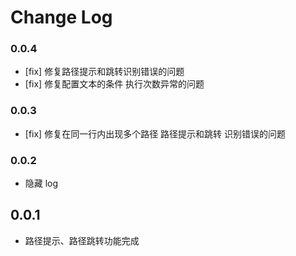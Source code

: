 # Change Log
### 0.0.4
- [fix] 修复路径提示和跳转识别错误的问题
- [fix] 修复配置文本的条件 执行次数异常的问题

### 0.0.3
- [fix] 修复在同一行内出现多个路径 路径提示和跳转 识别错误的问题

### 0.0.2
- 隐藏 log

## 0.0.1

- 路径提示、路径跳转功能完成

